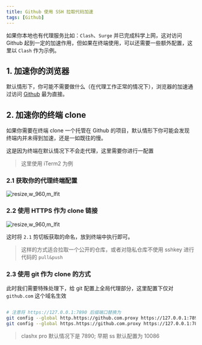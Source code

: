 ```yaml
---
title: Github 使用 SSH 拉取代码加速
tags: [Github]
---
```


如果你本地也有代理服务比如：`Clash`、`Surge` 并已完成科学上网，这对访问 Github 起到一定的加速作用，但如果在终端使用，可以还需要一些额外配置，这里以 `Clash` 作为示例。

## 1. 加速你的浏览器

默认情形下，你可能不需要做什么（在代理工作正常的情况下），浏览器的加速通过访问 [Github](https://github.com) 最为直接。

## 2. 加速你的终端 clone

如果你需要在终端 clone 一个托管在 Github 的项目，默认情形下你可能会发现 终端内并未得到加速，还是一如既往的慢。

这是因为终端在默认情况下不会走代理，这里需要你进行一配置

> 这里使用 iTerm2 为例

### 2.1 获取你的代理终端配置

<img src='http://ipic-typora-samzong.oss-cn-qingdao.aliyuncs.com//uPic/CleanShot%202022-08-08%20at%2018.35.56.jpg?x-oss-process=image/resize,w_960,m_lfit' alt='resize,w_960,m_lfit'/>

### 2.2 使用 HTTPS 作为 clone 链接

<img src='http://ipic-typora-samzong.oss-cn-qingdao.aliyuncs.com//uPic/CleanShot%202022-08-08%20at%2018.37.08.jpg?x-oss-process=image/resize,w_960,m_lfit' alt='resize,w_960,m_lfit'/>

这时将 `2.1` 剪切板获取的命名，放到终端中执行即可。

> 这样的方式适合拉取一个公开的仓库，或者对隐私仓库不使用 sshkey 进行代码的 `pull&push`

### 2.3 使用 git 作为 clone 的方式

此时我们需要特殊处理下，给 git 配置上全局代理部分，这里配置下仅对 `github.com` 这个域名生效

```bash

# 注意将 https://127.0.0.1:7890 后缀端口替换为
git config --global http.https://github.com.proxy https://127.0.0.1:7890
git config --global https.https://github.com.proxy https://127.0.0.1:7890
```

> clashx pro 默认情况下是 7890; 早期 ss 默认配置为 10086
